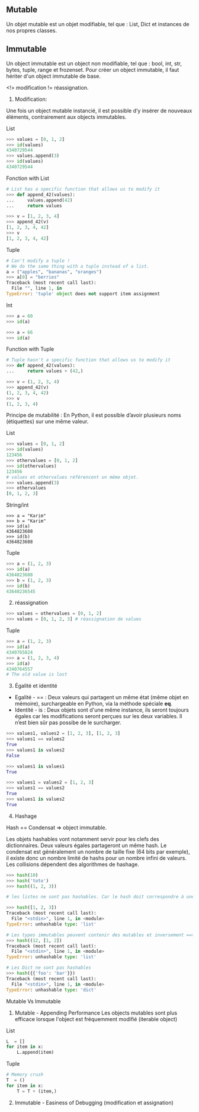 
## Mutable

Un objet mutable est un objet modifiable, tel que : List, Dict et instances de nos propres classes.

## Immutable

Un object immutable est un object non modifiable, tel que : bool, int, str, bytes, tuple, range et frozenset. Pour créer un object immutable, il faut hériter d'un object immutable de base.

<!> modification != réassignation.

1. Modification:

Une fois un object mutable instancié, il est possible d’y insérer de nouveaux éléments, contrairement aux objects immutables.

List
```Python
>>> values = [0, 1, 2]
>>> id(values)
4340729544
>>> values.append(3)
>>> id(values)
4340729544
```
Fonction with List
```Python
# List has a specific function that allows us to modify it
>>> def append_42(values):
...     values.append(42)
...     return values

>>> v = [1, 2, 3, 4]
>>> append_42(v)
[1, 2, 3, 4, 42]
>>> v
[1, 2, 3, 4, 42]
```

Tuple 
```python 
# Can't modify a tuple !
# We do the same thing with a tuple instead of a list.
a = ("apples", "bananas", "oranges")
>>> a[0] = "berries"
Traceback (most recent call last):
  File "", line 1, in 
TypeError: 'tuple' object does not support item assignment
```
Int
```Python
>>> a = 60
>>> id(a)

>>> a = 66
>>> id(a)

```
Function with Tuple 
```python 
# Tuple hasn't a specific function that allows us to modify it
>>> def append_42(values):
...     return values + (42,)

>>> v = (1, 2, 3, 4)
>>> append_42(v)
(1, 2, 3, 4, 42)
>>> v
(1, 2, 3, 4)
```

Principe de mutabilité : En Python, il est possible d’avoir plusieurs noms (étiquettes) sur une même valeur. 

List
```python
>>> values = [0, 1, 2]
>>> id(values)
123456
>>> othervalues = [0, 1, 2]
>>> id(othervalues)
123456
# values et othervalues référencent un même objet.
>>> values.append(3)
>>> othervalues
[0, 1, 2, 3]
```
String/int
```
>>> a = "Karim"
>>> b = "Karim"
>>> id(a)
4364823608
>>> id(b)
4364823608
```

Tuple
```Python
>>> a = (1, 2, 3)
>>> id(a)
4364823608
>>> b = (1, 2, 3)
>>> id(b)
43648236545

```
2. réassignation 
``` Python
>>> values = othervalues = [0, 1, 2]
>>> values = [0, 1, 2, 3] # réassignation de values
```

Tuple
```Python
>>> a = (1, 2, 3)
>>> id(a)
4340765824
>>> a = (1, 2, 3, 4)
>>> id(a)
4340764557
# The old value is lost
```


3. Égalité et identité

- Egalité - == : Deux valeurs qui partagent un même état (même objet en mémoire), surchargeable en Python, via la méthode spéciale __eq__.
- Identité - is : Deux objets sont d'une même instance, ils seront toujours égales car les modifications seront perçues sur les deux variables. Il n’est bien sûr pas possibe de le surcharger.
```Python
>>> values1, values2 = [1, 2, 3], [1, 2, 3]
>>> values1 == values2
True
>>> values1 is values2
False

>>> values1 is values1
True

>>> values1 = values2 = [1, 2, 3]
>>> values1 == values2
True
>>> values1 is values2
True
```

4. Hashage

Hash == Condensat => object immutable.

Les objets hashables vont notamment servir pour les clefs des dictionnaires. Deux valeurs égales partageront un même hash.
Le condensat est généralement un nombre de taille fixe (64 bits par exemple), il existe donc un nombre limité de hashs pour un nombre infini de valeurs. Les collisions dépendent des algorithmes de hashage. 



```Python
>>> hash(10)
>>> hash('toto')
>>> hash((1, 2, 3))

# les listes ne sont pas hashables. Car le hash doit correspondre à une valeur. Or, en modifiant une liste, le condensat calculé auparavant deviendrait invalide. Il est donc impossible de hasher les listes (de même pour les dictionnaires et les ensembles (set)).

>>> hash([1, 2, 3])
Traceback (most recent call last):
  File "<stdin>", line 1, in <module>
TypeError: unhashable type: 'list'

# Les types immutables peuvent contenir des mutables et inversement ==> Non hashable.
>>> hash((12, [1, 2])
Traceback (most recent call last):
  File "<stdin>", line 1, in <module>
TypeError: unhashable type: 'list'

# Les Dict ne sont pas hashables
>>> hash({{'foo': 'bar'}})
Traceback (most recent call last):
  File "<stdin>", line 1, in <module>
TypeError: unhashable type: 'dict'
```


Mutable Vs Immutable 

1. Mutable - Appending Performance
Les objects mutables sont plus efficace lorsque l'object est fréquemment modifié (iterable object)

List 

```python
L  = []
for item in x:
    L.append(item)
```    
Tuple 

```python
# Memory crush
T  = ()
for item in x:
    T = T + (item,)
```    
2. Immutable - Easiness of Debugging (modification et assignation)
    
    
    
    



